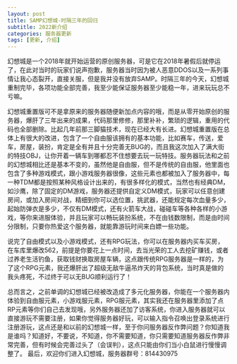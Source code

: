 ```yaml
---
layout: post
title: SAMP幻想城-时隔三年的回归
subtitle: 2022新介绍
categories: 服务器更新
tags: [更新, 介绍]
---
```


幻想城是一个2018年就开始运营的原创服务器，可是它在2018年暑假后就停运了，在此对当时的玩家们说声抱歉，服务器当时因为被人恶意DDOS以及一系列事情让我心态裂开，直接关服，但是我并没有放弃SAMP。时隔三年的今天，幻想城重制完毕，各项功能全部完善，我至少能保证服务器至少能稳一年，进来玩玩总不亏嘛。


幻想城重置版可不是拿原来的服务器随便新加点内容的哦，而是从零开始原创的服务器，爆肝了三年出来的成果，代码那里修修，那里补补，繁琐的逻辑，重用的代码也全部删除。比起几年前那三脚猫技术，现在已经大有长进。幻想城重置版在总体上有很大的改进，包含了一个自由服该拥有的基本功能，比如赛车，传送，爱车，房屋，装扮，肯定是全有并且十分完善无BUG的，而且我这次加入了满大街的特技OBJ，让你开着一辆车到哪都忍不住想要去玩一玩特技。服务器玩法和之前的幻想城相比还是基本不变的，虽然他是自由服，但不是传统的自由服，他里面也包含了多种游戏模式，跟小游戏服务器很像，这些元素也都被加入了服务器中，每一种TDM都是按照某种风格设计出来的，有很多样化的模式，当然也有经典DM，如沙鹰，除了固定的DM游戏，服务器还提供自定义DM模式，玩家可以任意创建房间，或加入房间对战，精细到你可以选位置，挑武器，还能规定每次血量多少，起始防弹衣是多少，不仅有DM模式，还有火箭车大战，碰碰车等各种各样的小游戏，等你来进服体验，并且玩家可以畅玩装扮系统，不在由钱数限制，而是由时间分限制，只要你热爱这个服务器，就能靠游玩时间来白嫖一些功能。


说完了自由模式以及小游戏模式，还有RPG玩法，你可以在服务器内买车买房，在车库里爆改562，前提是你要花上一点时间，去当光荣的工人去挖矿赚钱，或者过养老生活钓鱼，获取钱财换取房屋车辆，这点跟传统RPG服务器是一样的，为了这个RPG元素，我还爆肝出了超级无敌牛逼吊炸天的背包系统，当时真是做的我头疼死，不过终于可以无BUG顺利运行了！


总而言之，之前单调的幻想城已经被改造成了多元化服务器，你能在一个服务器内体验到自由服元素，小游戏服元素，RPG服元素，其实我还在服务器里添加了点RP元素等你们自己去发现哦，另外服务器还加了访客系统，你进入服务器就可以直接游玩不需要注册，如果你觉得服务器好玩，可以输入指令召唤出登录系统进行注册游玩，这点还是和以前的幻想城一样，至于你问服务器反作弊问题？你知道我是谁吗？知道好，不要说，不知道，你不需要知道，你只需要知道服务器反作弊非常完善，但有时候会完善过头了（会误判），这点只能由你们当小白鼠进行慢慢调整了。
最后，欢迎你们进入幻想城，服务器群号：814430975